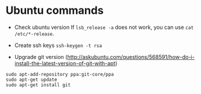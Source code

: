 # Ubuntu commands

* Check ubuntu version
  If `lsb_release -a` does not work, you can use `cat /etc/*-release`.

* Create ssh keys
  `ssh-keygen -t rsa`

* Upgrade git version (http://askubuntu.com/questions/568591/how-do-i-install-the-latest-version-of-git-with-apt)

```
sudo apt-add-repository ppa:git-core/ppa
sudo apt-get update
sudo apt-get install git
```
